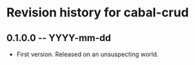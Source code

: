 # Revision history for cabal-crud

## 0.1.0.0 -- YYYY-mm-dd

* First version. Released on an unsuspecting world.
